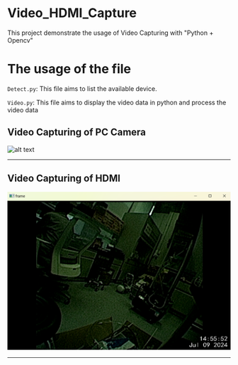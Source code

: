 # Video_HDMI_Capture

This project demonstrate the usage of Video Capturing with "Python + Opencv"

# The usage of the file

`Detect.py`: This file aims to list the available device.

`Video.py`: This file aims to display the video data in python and process the video data

## Video Capturing of PC Camera

![alt text](<https://github.com/mischievousx/Video_HDMI_Capture/master/readme_image/read_image1.png>)

---

## Video Capturing of HDMI

![alt text](<.\readme_image\read_image2.png>)

---
